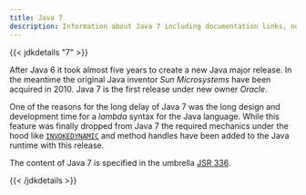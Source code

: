 ```yaml
---
title: Java 7
description: Information about Java 7 including documentation links, new APIs, added features and download options.
---
```


{{< jdkdetails "7" >}}

After Java 6 it took almost five years to create a new Java major release. In
the meantime the original Java inventor *Sun Microsystems* have been acquired in
2010. Java 7 is the first release under new owner *Oracle*.

One of the reasons for the long delay of Java 7 was the long design and development
time for a *lambda* syntax for the Java language. While this feature was finally
dropped from Java 7 the required mechanics under the hood like [`INVOKEDYNAMIC`](../../bytecode/op/invokedynamic/)
and method handles have been added to the Java runtime with this release.

The content of Java 7 is specified in the umbrella [JSR 336](https://jcp.org/en/jsr/detail?id=336).

{{< /jdkdetails >}}
